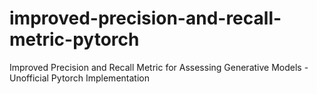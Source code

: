 # improved-precision-and-recall-metric-pytorch
Improved Precision and Recall Metric for Assessing Generative Models - Unofficial Pytorch Implementation
